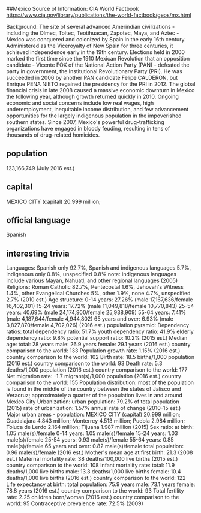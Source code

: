 ##Mexico
Source of Information: CIA World Factbook
https://www.cia.gov/library/publications/the-world-factbook/geos/mx.html

Background: The site of several advanced Amerindian civilizations - including the Olmec, Toltec, Teotihuacan, Zapotec, Maya, and Aztec - Mexico was conquered and colonized by Spain in the early 16th century. Administered as the Viceroyalty of New Spain for three centuries, it achieved independence early in the 19th century. Elections held in 2000 marked the first time since the 1910 Mexican Revolution that an opposition candidate - Vicente FOX of the National Action Party (PAN) - defeated the party in government, the Institutional Revolutionary Party (PRI). He was succeeded in 2006 by another PAN candidate Felipe CALDERON, but Enrique PENA NIETO regained the presidency for the PRI in 2012. The global financial crisis in late 2008 caused a massive economic downturn in Mexico the following year, although growth returned quickly in 2010. Ongoing economic and social concerns include low real wages, high underemployment, inequitable income distribution, and few advancement opportunities for the largely indigenous population in the impoverished southern states. Since 2007, Mexico's powerful drug-trafficking organizations have engaged in bloody feuding, resulting in tens of thousands of drug-related homicides.

## population
123,166,749 (July 2016 est.)

## capital
MEXICO CITY (capital) 20.999 million;

 
## official language
Spanish

## interesting trivia
Languages:
Spanish only 92.7%, Spanish and indigenous languages 5.7%, indigenous only 0.8%, unspecified 0.8%
note: indigenous languages include various Mayan, Nahuatl, and other regional languages (2005)
Religions:
Roman Catholic 82.7%, Pentecostal 1.6%, Jehovah's Witness 1.4%, other Evangelical Churches 5%, other 1.9%, none 4.7%, unspecified 2.7% (2010 est.)
Age structure:
0-14 years: 27.26% (male 17,167,636/female 16,402,301)
15-24 years: 17.72% (male 11,049,818/female 10,770,843)
25-54 years: 40.69% (male 24,174,900/female 25,938,909)
55-64 years: 7.41% (male 4,187,644/female 4,944,802)
65 years and over: 6.93% (male 3,827,870/female 4,702,026) (2016 est.)
population pyramid:
Dependency ratios:
total dependency ratio: 51.7%
youth dependency ratio: 41.9%
elderly dependency ratio: 9.8%
potential support ratio: 10.2% (2015 est.)
Median age:
total: 28 years
male: 26.9 years
female: 29.1 years (2016 est.)
country comparison to the world: 133
Population growth rate:
1.15% (2016 est.)
country comparison to the world: 102
Birth rate:
18.5 births/1,000 population (2016 est.)
country comparison to the world: 93
Death rate:
5.3 deaths/1,000 population (2016 est.)
country comparison to the world: 177
Net migration rate:
-1.7 migrant(s)/1,000 population (2016 est.)
country comparison to the world: 155
Population distribution:
most of the population is found in the middle of the country between the states of Jalisco and Veracruz; approximately a quarter of the population lives in and around Mexico City
Urbanization:
urban population: 79.2% of total population (2015)
rate of urbanization: 1.57% annual rate of change (2010-15 est.)
Major urban areas - population:
MEXICO CITY (capital) 20.999 million; Guadalajara 4.843 million; Monterrey 4.513 million; Puebla 2.984 million; Toluca de Lerdo 2.164 million; Tijuana 1.987 million (2015)
Sex ratio:
at birth: 1.05 male(s)/female
0-14 years: 1.05 male(s)/female
15-24 years: 1.03 male(s)/female
25-54 years: 0.93 male(s)/female
55-64 years: 0.85 male(s)/female
65 years and over: 0.82 male(s)/female
total population: 0.96 male(s)/female (2016 est.)
Mother's mean age at first birth:
21.3 (2008 est.)
Maternal mortality rate:
38 deaths/100,000 live births (2015 est.)
country comparison to the world: 108
Infant mortality rate:
total: 11.9 deaths/1,000 live births
male: 13.3 deaths/1,000 live births
female: 10.4 deaths/1,000 live births (2016 est.)
country comparison to the world: 122
Life expectancy at birth:
total population: 75.9 years
male: 73.1 years
female: 78.8 years (2016 est.)
country comparison to the world: 93
Total fertility rate:
2.25 children born/woman (2016 est.)
country comparison to the world: 95
Contraceptive prevalence rate:
72.5% (2009)


